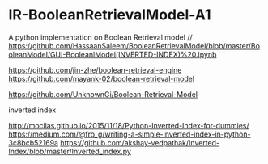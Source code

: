 # IR-BooleanRetrievalModel-A1
A python implementation on Boolean Retrieval model
//
https://github.com/HassaanSaleem/BooleanRetrievalModel/blob/master/BooleanModel/GUI-BooleanlModel(INVERTED-INDEX)%20.ipynb

https://github.com/jin-zhe/boolean-retrieval-engine
https://github.com/mayank-02/boolean-retrieval-model

https://github.com/UnknownGi/Boolean-Retrieval-Model

inverted index

http://mocilas.github.io/2015/11/18/Python-Inverted-Index-for-dummies/
https://medium.com/@fro_g/writing-a-simple-inverted-index-in-python-3c8bcb52169a
https://github.com/akshay-vedpathak/Inverted-Index/blob/master/Inverted_index.py

